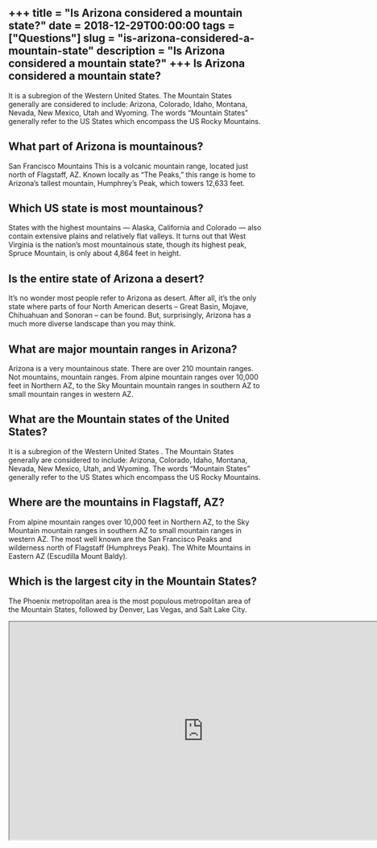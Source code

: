 +++
title = "Is Arizona considered a mountain state?"
date = 2018-12-29T00:00:00
tags = ["Questions"]
slug = "is-arizona-considered-a-mountain-state"
description = "Is Arizona considered a mountain state?"
+++
Is Arizona considered a mountain state?
---------------------------------------

It is a subregion of the Western United States. The Mountain States generally are considered to include: Arizona, Colorado, Idaho, Montana, Nevada, New Mexico, Utah and Wyoming. The words “Mountain States” generally refer to the US States which encompass the US Rocky Mountains.

What part of Arizona is mountainous?
------------------------------------

San Francisco Mountains This is a volcanic mountain range, located just north of Flagstaff, AZ. Known locally as “The Peaks,” this range is home to Arizona’s tallest mountain, Humphrey’s Peak, which towers 12,633 feet.

Which US state is most mountainous?
-----------------------------------

States with the highest mountains — Alaska, California and Colorado — also contain extensive plains and relatively flat valleys. It turns out that West Virginia is the nation’s most mountainous state, though its highest peak, Spruce Mountain, is only about 4,864 feet in height.

Is the entire state of Arizona a desert?
----------------------------------------

It’s no wonder most people refer to Arizona as desert. After all, it’s the only state where parts of four North American deserts – Great Basin, Mojave, Chihuahuan and Sonoran – can be found. But, surprisingly, Arizona has a much more diverse landscape than you may think.

What are major mountain ranges in Arizona?
------------------------------------------

Arizona is a very mountainous state. There are over 210 mountain ranges. Not mountains, mountain ranges. From alpine mountain ranges over 10,000 feet in Northern AZ, to the Sky Mountain mountain ranges in southern AZ to small mountain ranges in western AZ.

What are the Mountain states of the United States?
--------------------------------------------------

It is a subregion of the Western United States . The Mountain States generally are considered to include: Arizona, Colorado, Idaho, Montana, Nevada, New Mexico, Utah, and Wyoming. The words “Mountain States” generally refer to the US States which encompass the US Rocky Mountains.

Where are the mountains in Flagstaff, AZ?
-----------------------------------------

From alpine mountain ranges over 10,000 feet in Northern AZ, to the Sky Mountain mountain ranges in southern AZ to small mountain ranges in western AZ. The most well known are the San Francisco Peaks and wilderness north of Flagstaff (Humphreys Peak). The White Mountains in Eastern AZ (Escudilla Mount Baldy).

Which is the largest city in the Mountain States?
-------------------------------------------------

The Phoenix metropolitan area is the most populous metropolitan area of the Mountain States, followed by Denver, Las Vegas, and Salt Lake City.

<iframe allow="accelerometer; autoplay; clipboard-write; encrypted-media; gyroscope; picture-in-picture" allowfullscreen="" class="__youtube_prefs__  epyt-is-override  no-lazyload" data-no-lazy="1" data-origheight="433" data-origwidth="770" data-skipgform_ajax_framebjll="" height="433" id="_ytid_58188" loading="lazy" src="https://www.youtube.com/embed/Yjp_XtNq6DU?enablejsapi=1&autoplay=0&cc_load_policy=0&cc_lang_pref=&iv_load_policy=1&loop=0&modestbranding=0&rel=1&fs=1&playsinline=0&autohide=2&theme=dark&color=red&controls=1&" title="YouTube player" width="770"></iframe>